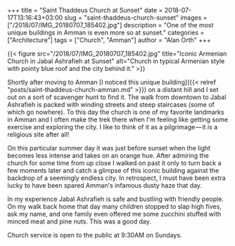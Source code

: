 +++
title = "Saint Thaddeus Church at Sunset"
date = 2018-07-17T13:16:43+03:00
slug = "saint-thaddeus-church-sunset"
images = ["/2018/07/IMG_20180707_185402.jpg"]
description = "One of the most unique buildings in Amman is even more so at sunset."
categories = ["Architecture"]
tags = ["Church", "Amman"]
author = "Alan Orth"
+++

{{< figure src="/2018/07/IMG_20180707_185402.jpg" title="Iconic Armenian Church in Jabal Ashrafieh at Sunset" alt="Church in typical Armenian style with pointy blue roof and the city behind it." >}}

Shortly after moving to Amman [I noticed this unique building]({{< relref "posts/saint-thaddeus-church-amman.md" >}}) on a distant hill and I set out on a sort of scavenger hunt to find it. The walk from downtown to Jabal Ashrafieh is packed with winding streets and steep staircases (some of which go nowhere). To this day the church is one of my favorite landmarks in Amman and I often make the trek there when I'm feeling like getting some exercise and exploring the city. I like to think of it as a pilgrimage — it *is* a religious site after all!

<!--more-->

On this particular summer day it was just before sunset when the light becomes less intense and takes on an orange hue. After admiring the church for some time from up close I walked on past it only to turn back a few moments later and catch a glimpse of this iconic building against the backdrop of a seemingly endless city. In retrospect, I must have been extra lucky to have been spared Amman's infamous dusty haze that day.

In my experience Jabal Ashrafieh is safe and bustling with friendly people. On my walk back home that day many children stopped to slap high fives, ask my name, and one family even offered me some zucchini stuffed with minced meat and pine nuts. This was a good day.

Church service is open to the public at 9:30AM on Sundays.
